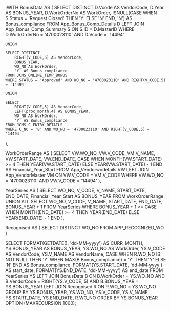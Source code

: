 ;WITH BonusData AS (
    SELECT DISTINCT 
        D.Vcode AS VendorCode,
        D.Year AS BONUS_YEAR,
        D.WorkOrderNo AS WorkOrder,
        ISNULL(CASE WHEN S.Status = 'Request Closed' THEN 'Y' ELSE 'N' END, 'N') AS Bonus_compliance
    FROM App_Bonus_Comp_Details D
    LEFT JOIN App_Bonus_Comp_Summary S ON S.ID = D.MasterID
    WHERE D.WorkOrderNo = '4700023110' AND D.Vcode = '14494'

    UNION

    SELECT DISTINCT 
        RIGHT(V_CODE,5) AS VendorCode,
        BONUS_YEAR,
        WO_NO AS WorkOrder,
        'Y' AS Bonus_compliance
    FROM JCMS_ONLINE_TEMP_BONUS
    WHERE STATUS = 'Approved' AND WO_NO = '4700023110' AND RIGHT(V_CODE,5) = '14494'

    UNION

    SELECT 
        RIGHT(V_CODE,5) AS VendorCode,
        LEFT(proc_month,4) AS BONUS_YEAR,
        WO_NO AS WorkOrder,
        'Y' AS Bonus_compliance
    FROM JCMS_C_ENTRY_DETAILS
    WHERE C_NO = '8' AND WO_NO = '4700023110' AND RIGHT(V_CODE,5) = '14494'
),

WorkOrderRange AS (
    SELECT 
        VW.WO_NO,
        VW.V_CODE,
        VM.V_NAME,
        VW.START_DATE,
        VW.END_DATE,
        CASE 
            WHEN MONTH(VW.START_DATE) >= 4 THEN YEAR(VW.START_DATE)
            ELSE YEAR(VW.START_DATE) - 1 
        END AS Financial_Year_Start
    FROM App_Vendorwodetails VW
    LEFT JOIN App_VendorMaster VM ON VW.V_CODE = VM.V_CODE
    WHERE VW.WO_NO = '4700023110' AND VW.V_CODE = '14494'
),

YearSeries AS (
    SELECT 
        WO_NO,
        V_CODE,
        V_NAME,
        START_DATE,
        END_DATE,
        Financial_Year_Start AS BONUS_YEAR
    FROM WorkOrderRange
    UNION ALL
    SELECT 
        WO_NO,
        V_CODE,
        V_NAME,
        START_DATE,
        END_DATE,
        BONUS_YEAR + 1
    FROM YearSeries
    WHERE BONUS_YEAR + 1 <= 
          CASE 
              WHEN MONTH(END_DATE) >= 4 THEN YEAR(END_DATE)
              ELSE YEAR(END_DATE) - 1 
          END
),

Recognised AS (
    SELECT DISTINCT WO_NO FROM APP_RECOGNIZED_WO
)

SELECT 
    FORMAT(GETDATE(), 'dd-MM-yyyy') AS CURR_MONTH,
    YS.BONUS_YEAR AS BONUS_YEAR,
    YS.WO_NO AS WorkOrder,
    YS.V_CODE AS VendorCode,
    YS.V_NAME AS VendorName,
    CASE 
        WHEN R.WO_NO IS NOT NULL THEN 'Y'
        WHEN MAX(B.Bonus_compliance) = 'Y' THEN 'Y'
        ELSE 'N'
    END AS Bonus_compliance,
    FORMAT(YS.START_DATE, 'dd-MM-yyyy') AS start_date,
    FORMAT(YS.END_DATE, 'dd-MM-yyyy') AS end_date
FROM YearSeries YS
LEFT JOIN BonusData B ON 
    B.WorkOrder = YS.WO_NO 
    AND B.VendorCode = RIGHT(YS.V_CODE, 5)
    AND B.BONUS_YEAR = YS.BONUS_YEAR
LEFT JOIN Recognised R ON R.WO_NO = YS.WO_NO
GROUP BY 
    YS.BONUS_YEAR, YS.WO_NO, YS.V_CODE, YS.V_NAME, YS.START_DATE, YS.END_DATE, R.WO_NO
ORDER BY YS.BONUS_YEAR
OPTION (MAXRECURSION 1000);
